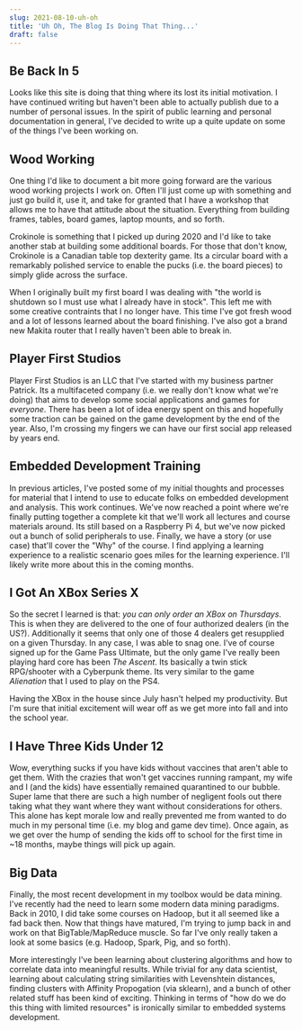 ```yaml
---
slug: 2021-08-10-uh-oh
title: 'Uh Oh, The Blog Is Doing That Thing...'
draft: false
---
```


## Be Back In 5

Looks like this site is doing that thing where its lost its initial motivation. I have continued writing but haven't been able to actually publish due to a number of personal issues. In the spirit of public learning and personal documentation in general, I've decided to write up a quite update on some of the things I've been working on.

<!--truncate-->

## Wood Working

One thing I'd like to document a bit more going forward are the various wood working projects I work on. Often I'll just come up with something and just go build it, use it, and take for granted that I have a workshop that allows me to have that attitude about the situation. Everything from building frames, tables, board games, laptop mounts, and so forth. 

Crokinole is something that I picked up during 2020 and I'd like to take another stab at building some additional boards. For those that don't know, Crokinole is a Canadian table top dexterity game. Its a circular board with a remarkably polished service to enable the pucks (i.e. the board pieces) to simply glide across the surface.

When I originally built my first board I was dealing with "the world is shutdown so I must use what I already have in stock". This left me with some creative contraints that I no longer have. This time I've got fresh wood and a lot of lessons learned about the board finishing. I've also got a brand new Makita router that I really haven't been able to break in.

## Player First Studios

Player First Studios is an LLC that I've started with my business partner Patrick. Its a multifaceted company (i.e. we really don't know what we're doing) that aims to develop some social applications and games for _everyone_. There has been a lot of idea energy spent on this and hopefully some traction can be gained on the game development by the end of the year. Also, I'm crossing my fingers we can have our first social app released by years end.

## Embedded Development Training

In previous articles, I've posted some of my initial thoughts and processes for material that I intend to use to educate folks on embedded development and analysis. This work continues. We've now reached a point where we're finally putting together a complete kit that we'll work all lectures and course materials around. Its still based on a Raspberry Pi 4, but we've now picked out a bunch of solid peripherals to use. Finally, we have a story (or use case) that'll cover the "Why" of the course. I find applying a learning experience to a realistic scenario goes miles for the learning experience. I'll likely write more about this in the coming months.

## I Got An XBox Series X

So the secret I learned is that: _you can only order an XBox on Thursdays_. This is when they are delivered to the one of four authorized dealers (in the US?). Additionally it seems that only one of those 4 dealers get resupplied on a given Thursday. In any case, I was able to snag one. I've of course signed up for the Game Pass Ultimate, but the only game I've really been playing hard core has been _The Ascent_. Its basically a twin stick RPG/shooter with a Cyberpunk theme. Its very similar to the game _Alienation_ that I used to play on the PS4.

Having the XBox in the house since July hasn't helped my productivity. But I'm sure that initial excitement will wear off as we get more into fall and into the school year.

## I Have Three Kids Under 12

Wow, everything sucks if you have kids without vaccines that aren't able to get them. With the crazies that won't get vaccines running rampant, my wife and I (and the kids) have essentially remained quarantined to our bubble. Super lame that there are such a high number of negligent fools out there taking what they want where they want without considerations for others. This alone has kept morale low and really prevented me from wanted to do much in my personal time (i.e. my blog and game dev time). Once again, as we get over the hump of sending the kids off to school for the first time in ~18 months, maybe things will pick up again.

## Big Data

Finally, the most recent development in my toolbox would be data mining. I've recently had the need to learn some modern data mining paradigms. Back in 2010, I did take some courses on Hadoop, but it all seemed like a fad back then. Now that things have matured, I'm trying to jump back in and work on that BigTable/MapReduce muscle. So far I've only really taken a look at some basics (e.g. Hadoop, Spark, Pig, and so forth).

More interestingly I've been learning about clustering algorithms and how to correlate data into meaningful results. While trivial for any data scientist, learning about calculating string similarities with Levenshtein distances, finding clusters with Affinity Propogation (via sklearn), and a bunch of other related stuff has been kind of exciting. Thinking in terms of "how do we do this thing with limited resources" is ironically similar to embedded systems development.